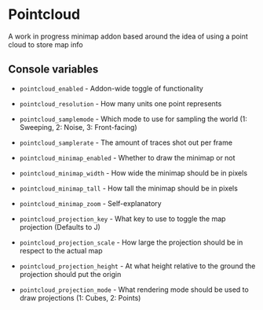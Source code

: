 # Pointcloud
A work in progress minimap addon based around the idea of using a point cloud to store map info

## Console variables
- `pointcloud_enabled` - Addon-wide toggle of functionality
- `pointcloud_resolution` - How many units one point represents
- `pointcloud_samplemode` - Which mode to use for sampling the world (1: Sweeping, 2: Noise, 3: Front-facing)
- `pointcloud_samplerate` - The amount of traces shot out per frame

- `pointcloud_minimap_enabled` - Whether to draw the minimap or not
- `pointcloud_minimap_width` - How wide the minimap should be in pixels
- `pointcloud_minimap_tall` - How tall the minimap should be in pixels
- `pointcloud_minimap_zoom` - Self-explanatory

- `pointcloud_projection_key` - What key to use to toggle the map projection (Defaults to J)
- `pointcloud_projection_scale` - How large the projection should be in respect to the actual map
- `pointcloud_projection_height` - At what height relative to the ground the projection should put the origin
- `pointcloud_projection_mode` - What rendering mode should be used to draw projections (1: Cubes, 2: Points)